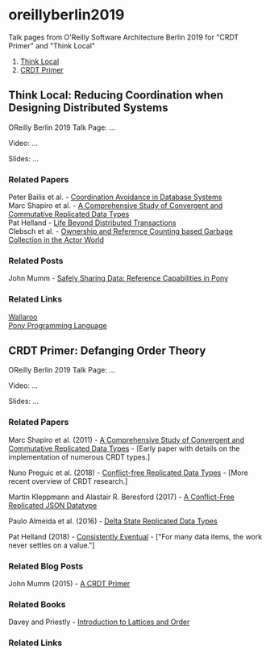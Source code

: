 # oreillyberlin2019
Talk pages from O'Reilly Software Architecture Berlin 2019 for "CRDT Primer" and "Think Local"

1. [Think Local](#Think-Local:-Reducing-Coordination-when-Designing-Distributed-Systems)  
2. [CRDT Primer](#CRDT-Primer:-Defanging-Order-Theory)


## Think Local: Reducing Coordination when Designing Distributed Systems

OReilly Berlin 2019 Talk Page: ...

Video: ...

Slides: ...

### Related Papers

Peter Bailis et al. - [Coordination Avoidance in Database Systems](http://www.vldb.org/pvldb/vol8/p185-bailis.pdf)  
Marc Shapiro et al. - [A Comprehensive Study of Convergent and Commutative Replicated Data Types](https://hal.inria.fr/inria-00555588/document)  
Pat Helland - [Life Beyond Distributed Transactions](https://queue.acm.org/detail.cfm?ref=rss&id=3025012)  
Clebsch et al. - [Ownership and Reference Counting based Garbage Collection in the Actor World](https://www.doc.ic.ac.uk/~scd/icooolps15_GC.pdf)  

### Related Posts
John Mumm - [Safely Sharing Data: Reference Capabilities in Pony](http://jtfmumm.com/blog/2016/03/06/safely-sharing-data-pony-reference-capabilities/)  

### Related Links

[Wallaroo](http://github.com/wallaroolabs/wallaroo)  
[Pony Programming Language](http://www.ponylang.org)


## CRDT Primer: Defanging Order Theory

OReilly Berlin 2019 Talk Page: ...

Video: ...

Slides: ...

### Related Papers

Marc Shapiro et al. (2011) - [A Comprehensive Study of Convergent and Commutative Replicated Data Types](https://hal.inria.fr/inria-00555588/document) - \[Early paper with details on the implementation of numerous CRDT types.\]

Nuno Preguic et al. (2018) - [Conflict-free Replicated Data Types](https://arxiv.org/pdf/1805.06358.pdf) - \[More recent overview of CRDT research.\]

Martin Kleppmann and Alastair R. Beresford (2017) - [A Conflict-Free Replicated JSON Datatype](https://arxiv.org/pdf/1608.03960.pdf)

Paulo Almeida et al. (2016) - [Delta State Replicated Data Types](https://arxiv.org/pdf/1603.01529.pdf)

Pat Helland (2018) - [Consistently Eventual](https://queue.acm.org/detail.cfm?id=3226077) - \["For many data items, the work never settles on a value."\]

### Related Blog Posts

John Mumm (2015) - [A CRDT Primer](http://jtfmumm.com/blog/2015/11/17/crdt-primer-1-defanging-order-theory/)

### Related Books

Davey and Priestly - [Introduction to Lattices and Order](https://www.amazon.com/Introduction-Lattices-Order-B-Davey/dp/0521784514/ref=sr_1_1?ie=UTF8&qid=1529245541&sr=8-1&keywords=order+theory)  

### Related Links
